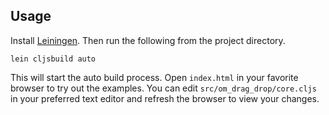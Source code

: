 ## Usage

Install [Leiningen](http://leiningen.org). Then run the following from the 
project directory.

```shell
lein cljsbuild auto
```

This will start the auto build process. Open `index.html` in your favorite 
browser to try out the examples. You can edit `src/om_drag_drop/core.cljs` in
your preferred text editor and refresh the browser to view your changes.
